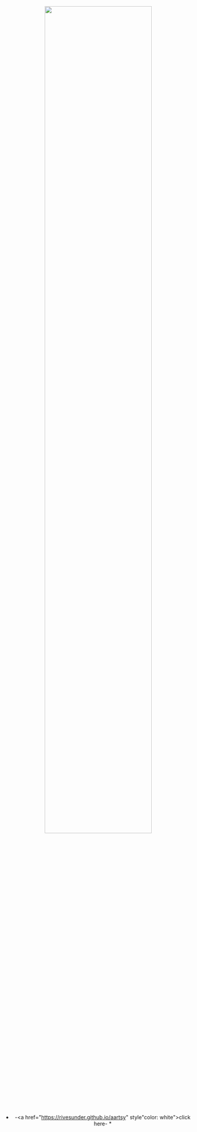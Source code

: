 <div align="center">
<img src="docs/assets/discrete_s7_frog_portrait.png" width=75%>

* -<a href="https://rivesunder.github.io/aartsy" style"color: white">click here</a>- *
</div>
